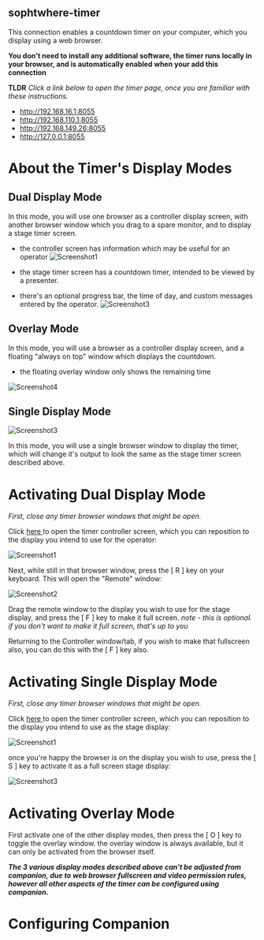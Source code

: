 ## sophtwhere-timer

This connection enables a countdown timer on your computer, which you display using a web browser.

**You don't need to install any additional software, the timer runs locally in your browser, and is automatically enabled when your add this connection**

**TLDR** *Click a link below to open the timer page, once you are familiar with these instructions.*

  - <a href="http://192.168.16.1:8055" target="_blank" rel="noopener"><span>http://192.168.16.1:8055</span></a>
  - <a href="http://192.168.110.1:8055" target="_blank" rel="noopener"><span>http://192.168.110.1:8055</span></a>
  - <a href="http://192.168.149.26:8055" target="_blank" rel="noopener"><span>http://192.168.149.26:8055</span></a>
  - <a href="http://127.0.0.1:8055" target="_blank" rel="noopener"><span>http://127.0.0.1:8055</span></a>


About the Timer's Display Modes 
===

Dual Display Mode
---

In this mode, you will use one browser as a controller display screen, with another browser window which you drag to a spare monitor, and to display a stage timer screen.

  * the controller screen has information which may be useful for an operator
  ![Screenshot1](Screenshot1.png)

  * the stage timer screen has a countdown timer, intended to be viewed by a presenter. 
  
  * there's an optional progress bar, the time of day, and custom messages entered by the operator.
  ![Screenshot3](Screenshot3.png)


Overlay Mode
---

In this mode, you will use a browser as a controller display screen, and a floating "always on top" window which displays the countdown.

  * the floating overlay window only shows the remaining time


  ![Screenshot4](Screenshot4.png)

Single Display Mode
---

![Screenshot3](Screenshot3.png)

In this mode, you will use a single browser window to display the timer, which will change it's output to look the same as the stage timer screen described above.


Activating Dual Display Mode
===

*First, close any timer browser windows that might be open.*


Click <a href="http://localhost:8055" target="_blank" rel="noopener"><span>here</span> </a> to open the timer controller screen, which you can reposition to the display you intend to use for the operator:

![Screenshot1](Screenshot1.png)

Next, while still in that browser window, press the [ R ] key on your keyboard. This will open the "Remote" window:

![Screenshot2](Screenshot2.png)

Drag the remote window to the display you wish to use for the stage display, and press the [ F ] key to make it full screen. *note - this is optional. if you don't want to make it full screen, that's up to you*

Returning to the Controller window/tab, if you wish to make that fullscreen also, you can do this with the [ F ] key also.

Activating Single Display Mode
===

*First, close any timer browser windows that might be open.*

Click <a href="http://localhost:8055" target="_blank" rel="noopener"><span>here</span> </a> to open the timer controller screen, which you can reposition to the display you intend to use as the stage display:

![Screenshot1](Screenshot1.png)

once you're happy the browser is on the display you wish to use, press the [ S ] key to activate it as a full screen stage display:

![Screenshot3](Screenshot3.png)

Activating Overlay Mode
===

First activate one of the other display modes, then press the [ O ] key to toggle the overlay window.
the overlay window is always available, but it can only be activated from the browser itself.


***The 3 various display modes described above can't be adjusted from companion, due to web browser fullscreen and video permission rules, however all other aspects of the timer can be configured using companion.***


Configuring Companion
===






